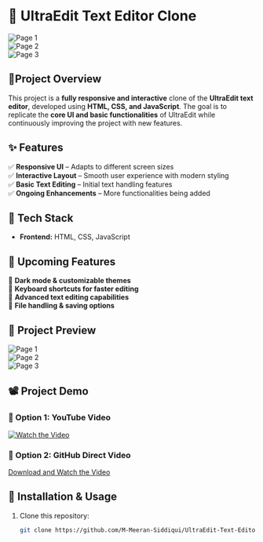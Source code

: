 # 🚀 UltraEdit Text Editor Clone  

![Page 1](assets/Project_Preview/Page_1.png)  
![Page 2](assets/Project_Preview/Page_2.png)  
![Page 3](assets/Project_Preview/Page_3.png)  

## 📌Project Overview  
This project is a **fully responsive and interactive** clone of the **UltraEdit text editor**, developed using **HTML, CSS, and JavaScript**. The goal is to replicate the **core UI and basic functionalities** of UltraEdit while continuously improving the project with new features.  

## ✨ Features  
✅ **Responsive UI** – Adapts to different screen sizes  
✅ **Interactive Layout** – Smooth user experience with modern styling  
✅ **Basic Text Editing** – Initial text handling features  
✅ **Ongoing Enhancements** – More functionalities being added  

## 🔧 Tech Stack  
- **Frontend:** HTML, CSS, JavaScript  

## 🚀 Upcoming Features  
🔹 **Dark mode & customizable themes**  
🔹 **Keyboard shortcuts for faster editing**  
🔹 **Advanced text editing capabilities**  
🔹 **File handling & saving options**  

## 📸 Project Preview  
![Page 1](assets/Project_Preview/Page_1.png)  
![Page 2](assets/Project_Preview/Page_2.png)  
![Page 3](assets/Project_Preview/Page_3.png)  

## 📽️ Project Demo  
### 🎥 Option 1: YouTube Video  
[![Watch the Video](https://img.youtube.com/vi/WqLkCP5KR40/0.jpg)](https://youtu.be/WqLkCP5KR40)

### 🎥 Option 2: GitHub Direct Video  
[Download and Watch the Video](https://github.com/M-Meeran-Siddiqui/UltraEdit-Text-Editor-Clone/raw/main/assets/project-preview/Project_2.mp4)

## 📂 Installation & Usage  
1. Clone this repository:  
   ```bash
   git clone https://github.com/M-Meeran-Siddiqui/UltraEdit-Text-Editor-Clone.git
